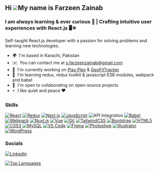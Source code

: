 ## Hi ![](https://user-images.githubusercontent.com/18350557/176309783-0785949b-9127-417c-8b55-ab5a4333674e.gif)My name is Farzeen Zainab


### I am always learning & ever curious 🚀 | Crafting intuitive user experiences with React.js 🖥️⚛️


Self-taught React.js developer with a passion for solving problems and learning new technologies.

* 🌍  I'm based in Karachi, Pakistan
* ✉️  You can contact me at [s.farzeenzainab@gmail.com](mailto:s.farzeenzainab@gmail.com)
* 🚀  I'm currently working on [Play Plex](https://play-plex.vercel.app/) & [GeoFitTracker](http://geo-fit-tracker.netlify.app/)
* 🧠  I'm learning redux, redux toolkit & javascript ES6 modules, webpack and babel
* 🤝  I'm open to collaborating on open-source projects
* ⚡  I like quiet and peace ❤️

### Skills

[![React](https://img.shields.io/badge/-React-beige??style=social&logo=react&&logoColor=553344)](https://react.dev/)
[![Redux](https://img.shields.io/badge/-Redux-beige??style=social&logo=redux&logoColor=553344)](https://redux.js.org/)
[![Next.js](https://img.shields.io/badge/-Next.js-beige??style=social&logo=next.js&logoColor=553344)](https://nextjs.org/docs)
[![JavaScript](https://img.shields.io/badge/-JavaScript-beige??style=social&logo=javascript&logoColor=553344)](https://developer.mozilla.org/en-US/docs/Web/JavaScript)
![API Integration](https://img.shields.io/badge/-Api%20Integration-beige??style=social&logo=redux&logoColor=553344)
[![Babel](https://img.shields.io/badge/-Babel-beige??style=social&logo=babel&logoColor=553344)](https://babeljs.io/)
[![Webpack](https://img.shields.io/badge/-Webpack-beige??style=social&logo=webpack&logoColor=553344)](https://webpack.js.org/)
[![Nuxt.js](https://img.shields.io/badge/-Nuxt.js-beige??style=social&logo=nuxt.js&logoColor=553344)](https://nuxtjs.org/)
[![Vue](https://img.shields.io/badge/-Vue-beige??style=social&logo=vue.js&logoColor=553344)](https://vuejs.org/)
[![Git](https://img.shields.io/badge/-Git-beige??style=social&logo=git&&logoColor=553344)](https://git-scm.com/)
[![TailwindCSS](https://img.shields.io/badge/-TailwindCSS-beige??style=social&logo=tailwind-css&logoColor=553344)](https://tailwindcss.com/)
[![Bootstrap](https://img.shields.io/badge/-Bootstrap-beige??style=social&logo=bootstrap&logoColor=553344)](https://getbootstrap.com/)
[![HTML5](https://img.shields.io/badge/-HTML5-beige??style=social&logo=html5&logoColor=553344)](https://developer.mozilla.org/en-US/docs/Glossary/HTML5)
[![CSS3](https://img.shields.io/badge/-CSS3-beige??style=social&logo=css3&logoColor=553344)](https://www.w3.org/TR/CSS/#css)
[![MySQL](https://img.shields.io/badge/-MySQL-beige??style=social&logo=mysql&logoColor=553344)](https://www.mysql.com/)
[![VS Code](https://img.shields.io/badge/-VS%20Code-beige??style=social&&logo=visual-studio-code&logoColor=553344)](https://code.visualstudio.com/)
[![Figma](https://img.shields.io/badge/-Figma-beige??style=social&logo=figma&logoColor=553344)](https://www.figma.com/)
[![Photoshop](https://img.shields.io/badge/-Photoshop-beige??style=social&logo=adobe-photoshop&logoColor=553344)](https://www.adobe.com/uk/products/photoshop.html)
[![Illustrator](https://img.shields.io/badge/-Illustrator-beige??style=social&logo=adobe-illustrator&logoColor=553344)](https://www.adobe.com/uk/products/illustrator.html)
[![WordPress](https://img.shields.io/badge/-WordPress-beige??style=social&logo=wordpress&logoColor=553344)](https://wordpress.com)


### Socials
[![LinkedIn](https://img.shields.io/badge/-LinkedIn-beige??style=social&logo=linkedin&logoColor=553344)](https://www.linkedin.com/in/farzeen-zainab/)


<a href="https://github.com/FarzeenZainab" align="left"><img src="https://github-readme-stats.vercel.app/api/top-langs/?username=FarzeenZainab&langs_count=10&title_color=0891b2&text_color=ffffff&icon_color=0891b2&bg_color=1c1917&hide_border=true&locale=en&custom_title=Top%20%Languages" alt="Top Languages" /></a>

